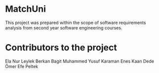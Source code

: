 # MatchUni
This project was prepared within the scope of software requirements analysis from second year software engineering courses.
# Contributors to the project
Ela Nur Leylek
Berkan Bagit
Muhammed Yusuf Karaman
Enes Kaan Dede
Ömer Efe Peltek 
